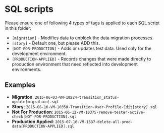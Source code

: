 SQL scripts
===========

Please ensure one of following 4 types of tags is applied to each SQL script in this folder:

- `[migration]` - Modifies data to unblock the data migration processes.
- `[story]` - Default one, but please ADD this.
- `[NOT-FOR-PRODUCTION]` - Adds or updates test data. Used only for the development environment.
- `[PRODUCTION-APPLIED]` - Records changes that were made directly to production environment that need reflected into development environments.

Examples
--------

- **Migration**: `2015-06-03-VM-10224-transition_status-update[migration].sql`
- **Story**: `2015-06-10-VM-10350-Transition-User-Profile-Edit[story].sql`
- **Not For Production**: `2015-06-12-VM-10375-remove-tester-active-check[NOT-FOR-PRODUCTION].sql`
- **Production Applied**: `2015-07-16-VM-1337-delete-all-prod-data[PRODUCTION-APPLIED].sql`